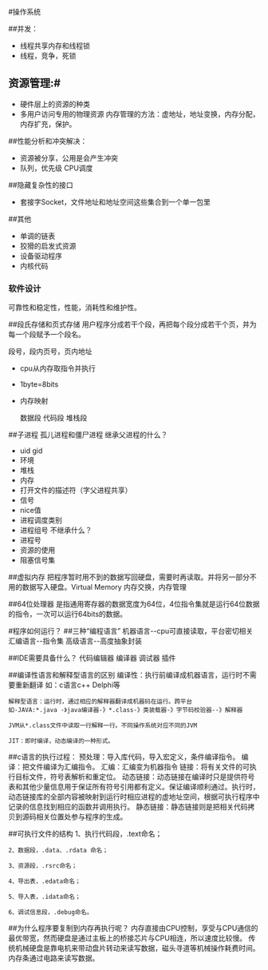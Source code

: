 #操作系统

##并发：

- 线程共享内存和线程锁
- 线程，竞争，死锁



##  资源管理:#

- 硬件层上的资源的种类
- 多用户访问专用的物理资源
    内存管理的方法：虚地址，地址变换，内存分配，内存扩充，保护。



##性能分析和冲突解决：
- 资源被分享，公用是会产生冲突
- 队列，优先级 CPU调度


##隐藏复杂性的接口

- 套接字Socket，文件地址和地址空间这些集合到一个单一包里


##其他
- 单调的链表
- 狡猾的启发式资源
- 设备驱动程序
- 内核代码


### 软件设计 ###
可靠性和稳定性，性能，消耗性和维护性。


##段氏存储和页式存储
用户程序分成若干个段，再把每个段分成若干个页，并为每一个段赋予一个段名。

段号，段内页号，页内地址
- cpu从内存取指令并执行


- 1byte=8bits



- 内存映射

    
    数据段
    代码段
    堆栈段



##子进程
孤儿进程和僵尸进程
继承父进程的什么？
- uid gid
- 环境
- 堆栈
- 内存
- 打开文件的描述符（字父进程共享）
- 信号
- nice值
- 进程调度类别
- 进程组号
不继承什么？
- 进程号
- 资源的使用
- 阻塞信号集

##虚拟内存
把程序暂时用不到的数据写回硬盘，需要时再读取。并将另一部分不用的数据写入硬盘。Virtual Memory
内存交换，内存管理




##64位处理器
是指通用寄存器的数据宽度为64位，4位指令集就是运行64位数据的指令，一次可以运行64bits的数据。



#程序如何运行？
##三种“编程语言”
    机器语言--cpu可直接读取，平台密切相关
    汇编语言--指令集
    高级语言--高度抽象封装


##IDE需要具备什么？
    代码编辑器
    编译器
    调试器
    插件
    
##编译性语言和解释型语言的区别
    编译性：执行前编译成机器语言，运行时不需要重新翻译
    如：c语言c++ Delphi等
  
    解释型语言：运行时，通过相应的解释器翻译成机器码在运行。跨平台
    如-JAVA:*.java -》java编译器-》*.class-》类装载器-》字节码校验器--》解释器

    JVM从*.class文件中读取一行解释一行。不同操作系统对应不同的JVM
    
    JIT：即时编译，动态编译的一种形式。



##c语言的执行过程：
    预处理：导入库代码，导入宏定义，条件编译指令。
    编译：把文件编译为汇编指令。
    汇编：汇编变为机器指令
    链接：将有关文件的可执行目标文件，符号表解析和重定位。
    动态链接：动态链接在编译时只是提供符号表和其他少量信息用于保证所有符号引用都有定义。保证编译顺利通过。执行时，动态链接库的全部内容被映射到运行时相应进程的虚地址空间，根据可执行程序中记录的信息找到相应的函数并调用执行。
    静态链接：静态链接则是把相关代码拷贝到源码相关位置处参与程序的生成。
    
##可执行文件的结构
    1、执行代码段，.text命名；
    
    2、数据段，.data、.rdata 命名；
    
    3、资源段，.rsrc命名；
    
    4、导出表，.edata命名；
    
    5、导入表，.idata命名；
    
    6、调试信息段，.debug命名。

##为什么程序要复制到内存再执行呢？
    内存直接由CPU控制，享受与CPU通信的最优带宽，然而硬盘是通过主板上的桥接芯片与CPU相连，所以速度比较慢。
    传统机械硬盘是靠电机来带动盘片转动来读写数据，磁头寻道等机械操作耗费时间。内存条通过电路来读写数据。
